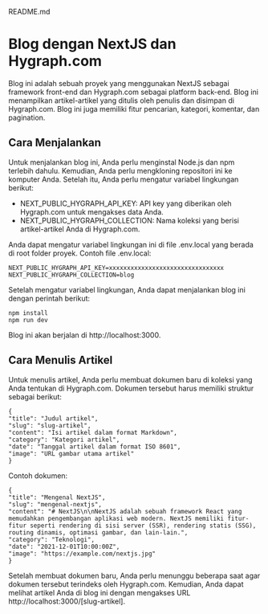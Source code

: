 README.md

# Blog dengan NextJS dan Hygraph.com

Blog ini adalah sebuah proyek yang menggunakan NextJS sebagai framework front-end dan Hygraph.com sebagai platform back-end. Blog ini menampilkan artikel-artikel yang ditulis oleh penulis dan disimpan di Hygraph.com. Blog ini juga memiliki fitur pencarian, kategori, komentar, dan pagination.

## Cara Menjalankan

Untuk menjalankan blog ini, Anda perlu menginstal Node.js dan npm terlebih dahulu. Kemudian, Anda perlu mengkloning repositori ini ke komputer Anda. Setelah itu, Anda perlu mengatur variabel lingkungan berikut:

- NEXT_PUBLIC_HYGRAPH_API_KEY: API key yang diberikan oleh Hygraph.com untuk mengakses data Anda.
- NEXT_PUBLIC_HYGRAPH_COLLECTION: Nama koleksi yang berisi artikel-artikel Anda di Hygraph.com.

Anda dapat mengatur variabel lingkungan ini di file .env.local yang berada di root folder proyek. Contoh file .env.local:

```
NEXT_PUBLIC_HYGRAPH_API_KEY=xxxxxxxxxxxxxxxxxxxxxxxxxxxxxxxx
NEXT_PUBLIC_HYGRAPH_COLLECTION=blog
```

Setelah mengatur variabel lingkungan, Anda dapat menjalankan blog ini dengan perintah berikut:

```
npm install
npm run dev
```

Blog ini akan berjalan di http://localhost:3000.

## Cara Menulis Artikel

Untuk menulis artikel, Anda perlu membuat dokumen baru di koleksi yang Anda tentukan di Hygraph.com. Dokumen tersebut harus memiliki struktur sebagai berikut:

```
{
"title": "Judul artikel",
"slug": "slug-artikel",
"content": "Isi artikel dalam format Markdown",
"category": "Kategori artikel",
"date": "Tanggal artikel dalam format ISO 8601",
"image": "URL gambar utama artikel"
}
```

Contoh dokumen:

```
{
"title": "Mengenal NextJS",
"slug": "mengenal-nextjs",
"content": "# NextJS\n\nNextJS adalah sebuah framework React yang memudahkan pengembangan aplikasi web modern. NextJS memiliki fitur-fitur seperti rendering di sisi server (SSR), rendering statis (SSG), routing dinamis, optimasi gambar, dan lain-lain.",
"category": "Teknologi",
"date": "2021-12-01T10:00:00Z",
"image": "https://example.com/nextjs.jpg"
}
```

Setelah membuat dokumen baru, Anda perlu menunggu beberapa saat agar dokumen tersebut terindeks oleh Hygraph.com. Kemudian, Anda dapat melihat artikel Anda di blog ini dengan mengakses URL http://localhost:3000/[slug-artikel].
```
